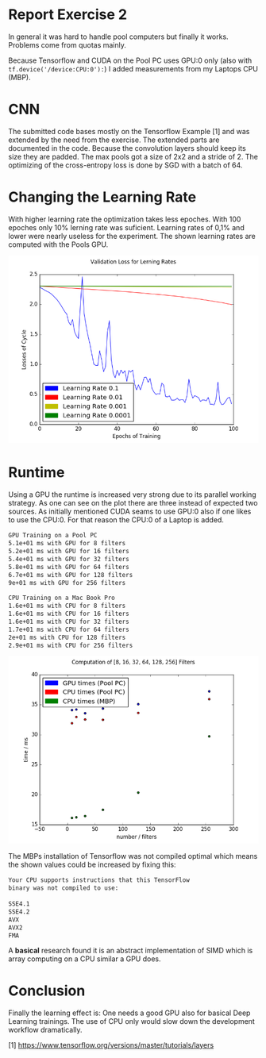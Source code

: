 # Report Exercise 2
In general it was hard to handle pool computers but finally it works. Problems come from quotas mainly.

Because Tensorflow and CUDA on the Pool PC uses GPU:0 only (also with ```tf.device('/device:CPU:0'):```) I added measurements from my Laptops CPU (MBP).

# CNN
The submitted code bases mostly on the Tensorflow Example [1] and was extended by the need from the exercise. The extended parts are documented in the code.
Because the convolution layers should keep its size they are padded.
The max pools got a size of 2x2 and a stride of 2.
The optimizing of the cross-entropy loss is done by SGD with a batch of 64.

# Changing the Learning Rate

With higher learning rate the optimization takes less epoches. With 100 epoches only 10% lerning rate was suficient. Learning rates of 0,1% and lower were nearly useless for the experiment. The shown learning rates are computed with the Pools GPU.

![Lerning Rate](./compareLerningRates.png)

# Runtime
Using a GPU the runtime is increased very strong due to its parallel working strategy. As one can see on the plot there are three instead of expected two sources. As initially mentioned CUDA seams to use GPU:0 also if one likes to use the CPU:0. For that reason the CPU:0 of a Laptop is added.

~~~
GPU Training on a Pool PC
5.1e+01 ms with GPU for 8 filters
5.2e+01 ms with GPU for 16 filters
5.4e+01 ms with GPU for 32 filters
5.8e+01 ms with GPU for 64 filters
6.7e+01 ms with GPU for 128 filters
9e+01 ms with GPU for 256 filters
~~~

~~~
CPU Training on a Mac Book Pro
1.6e+01 ms with CPU for 8 filters
1.6e+01 ms with CPU for 16 filters
1.6e+01 ms with CPU for 32 filters
1.7e+01 ms with CPU for 64 filters
2e+01 ms with CPU for 128 filters
2.9e+01 ms with CPU for 256 filters
~~~

![Filter Runtime](./scaterPlotFilterRuntime.png)

The MBPs installation of Tensorflow was not compiled optimal which means the shown values could be increased by fixing this:

~~~
Your CPU supports instructions that this TensorFlow 
binary was not compiled to use: 

SSE4.1 
SSE4.2 
AVX 
AVX2 
FMA
~~~
A **basical** research found it is an abstract implementation of SIMD which is array computing on a CPU similar a GPU does.
# Conclusion
Finally the learning effect is: One needs a good GPU also for basical Deep Learning trainings. The use of CPU only would slow down the development workflow dramatically.

[1]	https://www.tensorflow.org/versions/master/tutorials/layers
